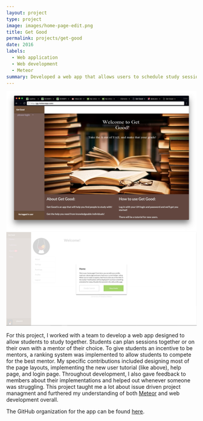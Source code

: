 ```yaml
---
layout: project
type: project
image: images/home-page-edit.png
title: Get Good
permalink: projects/get-good
date: 2016
labels:
  - Web application
  - Web development
  - Meteor
summary: Developed a web app that allows users to schedule study sessions with peers and mentors alike.
---
```

<img class="ui image" src="../images/home-page.png">
<img class="ui image" src="../images/tutorialhome.JPG">

For this project, I worked with a team to develop a web app designed to allow students to study together. Students can plan sessions
together or on their own with a mentor of their choice. To give students an incentive to be mentors, a ranking system was implemented to
allow students to compete for the best mentor. My specific contributions included designing most of the page layouts, implementing the new
user tutorial (like above), help page, and login page. Throughout development, I also gave feedback to members about their implementations and helped out whenever someone was struggling. This project taught me a lot about issue driven project managment and furthered my understanding of both [Meteor](https://www.meteor.com/) and web development overall.

The GitHub organization for the app can be found [here](https://get-good.github.io/).
